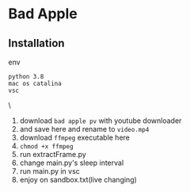# Bad Apple
## Installation
env
```
python 3.8
mac os catalina
vsc
```
\
1. download `bad apple pv` with youtube downloader
2. and save here and rename to `video.mp4`
3. download `ffmpeg` executable here
4. `chmod +x ffmpeg`
5. run extractFrame.py
6. change main.py's sleep interval
7. run main.py in vsc
8. enjoy on sandbox.txt(live changing)